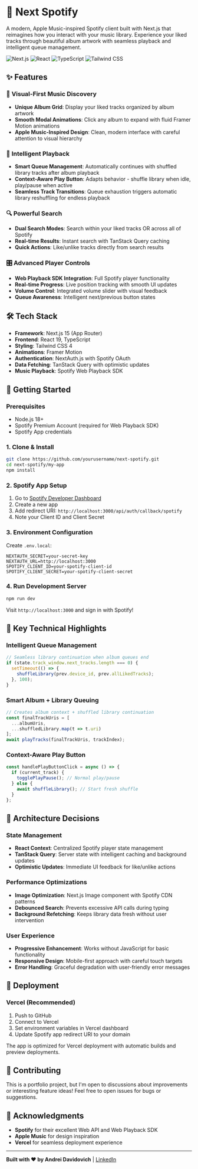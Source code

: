 # 🎵 Next Spotify

A modern, Apple Music-inspired Spotify client built with Next.js that reimagines how you interact with your music library. Experience your liked tracks through beautiful album artwork with seamless playback and intelligent queue management.

![Next.js](https://img.shields.io/badge/Next.js-15.5.2-black)
![React](https://img.shields.io/badge/React-19.1.0-blue)
![TypeScript](https://img.shields.io/badge/TypeScript-5-blue)
![Tailwind CSS](https://img.shields.io/badge/Tailwind-4-38bdf8)

## ✨ Features

### 🎨 **Visual-First Music Discovery**
- **Unique Album Grid**: Display your liked tracks organized by album artwork
- **Smooth Modal Animations**: Click any album to expand with fluid Framer Motion animations
- **Apple Music-Inspired Design**: Clean, modern interface with careful attention to visual hierarchy

### 🎵 **Intelligent Playback**
- **Smart Queue Management**: Automatically continues with shuffled library tracks after album playback
- **Context-Aware Play Button**: Adapts behavior - shuffle library when idle, play/pause when active
- **Seamless Track Transitions**: Queue exhaustion triggers automatic library reshuffling for endless playback

### 🔍 **Powerful Search**
- **Dual Search Modes**: Search within your liked tracks OR across all of Spotify
- **Real-time Results**: Instant search with TanStack Query caching
- **Quick Actions**: Like/unlike tracks directly from search results

### 🎛️ **Advanced Player Controls**
- **Web Playback SDK Integration**: Full Spotify player functionality
- **Real-time Progress**: Live position tracking with smooth UI updates
- **Volume Control**: Integrated volume slider with visual feedback
- **Queue Awareness**: Intelligent next/previous button states

## 🛠️ Tech Stack

- **Framework**: Next.js 15 (App Router)
- **Frontend**: React 19, TypeScript
- **Styling**: Tailwind CSS 4
- **Animations**: Framer Motion
- **Authentication**: NextAuth.js with Spotify OAuth
- **Data Fetching**: TanStack Query with optimistic updates
- **Music Playback**: Spotify Web Playback SDK

## 🚀 Getting Started

### Prerequisites
- Node.js 18+
- Spotify Premium Account (required for Web Playback SDK)
- Spotify App credentials

### 1. Clone & Install
```bash
git clone https://github.com/yourusername/next-spotify.git
cd next-spotify/my-app
npm install
```

### 2. Spotify App Setup
1. Go to [Spotify Developer Dashboard](https://developer.spotify.com/dashboard)
2. Create a new app
3. Add redirect URI: `http://localhost:3000/api/auth/callback/spotify`
4. Note your Client ID and Client Secret

### 3. Environment Configuration
Create `.env.local`:
```env
NEXTAUTH_SECRET=your-secret-key
NEXTAUTH_URL=http://localhost:3000
SPOTIFY_CLIENT_ID=your-spotify-client-id
SPOTIFY_CLIENT_SECRET=your-spotify-client-secret
```

### 4. Run Development Server
```bash
npm run dev
```

Visit `http://localhost:3000` and sign in with Spotify!

## 🎯 Key Technical Highlights

### **Intelligent Queue Management**
```typescript
// Seamless library continuation when album queues end
if (state.track_window.next_tracks.length === 0) {
  setTimeout(() => {
    shuffleLibrary(prev.device_id, prev.allLikedTracks);
  }, 100);
}
```

### **Smart Album + Library Queuing**
```typescript
// Creates album context + shuffled library continuation
const finalTrackUris = [
  ...albumUris,
  ...shuffledLibrary.map(t => t.uri)
];
await playTracks(finalTrackUris, trackIndex);
```

### **Context-Aware Play Button**
```typescript
const handlePlayButtonClick = async () => {
  if (current_track) {
    togglePlayPause(); // Normal play/pause
  } else {
    await shuffleLibrary(); // Start fresh shuffle
  }
};
```

## 🔧 Architecture Decisions

### **State Management**
- **React Context**: Centralized Spotify player state management
- **TanStack Query**: Server state with intelligent caching and background updates
- **Optimistic Updates**: Immediate UI feedback for like/unlike actions

### **Performance Optimizations**
- **Image Optimization**: Next.js Image component with Spotify CDN patterns
- **Debounced Search**: Prevents excessive API calls during typing
- **Background Refetching**: Keeps library data fresh without user intervention

### **User Experience**
- **Progressive Enhancement**: Works without JavaScript for basic functionality
- **Responsive Design**: Mobile-first approach with careful touch targets
- **Error Handling**: Graceful degradation with user-friendly error messages

## 📱 Deployment

### Vercel (Recommended)
1. Push to GitHub
2. Connect to Vercel
3. Set environment variables in Vercel dashboard
4. Update Spotify app redirect URI to your domain

The app is optimized for Vercel deployment with automatic builds and preview deployments.

## 🤝 Contributing

This is a portfolio project, but I'm open to discussions about improvements or interesting feature ideas! Feel free to open issues for bugs or suggestions.

## 🙏 Acknowledgments

- **Spotify** for their excellent Web API and Web Playback SDK
- **Apple Music** for design inspiration
- **Vercel** for seamless deployment experience

---

**Built with ❤️ by Andrei Davidovich** | [LinkedIn](https://www.linkedin.com/in/andrei-davidovich/)
